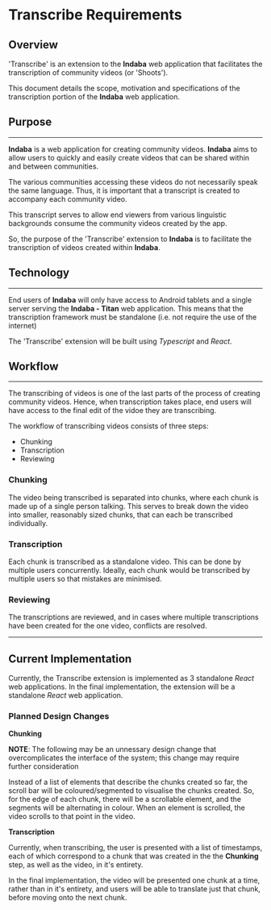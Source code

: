 # Transcribe Requirements

## Overview

'Transcribe' is an extension to the **Indaba** web application that facilitates
the transcription of community videos (or 'Shoots').

This document details the scope, motivation and specifications of the transcription portion of the **Indaba** web application.

## Purpose

---

**Indaba** is a web application for creating community videos. **Indaba** aims
to allow users to quickly and easily create videos that can be shared
within and between communities.

The various communities accessing these videos do not necessarily speak the
same language. Thus, it is important that a transcript is
created to accompany each community video.

This transcript serves to allow end viewers from various linguistic 
backgrounds consume the community videos created by the app.

So, the purpose of the 'Transcribe' extension to **Indaba** is to facilitate
the transcription of videos created within **Indaba**.

## Technology

---

End users of **Indaba** will only have access to Android tablets and a single
server serving the **Indaba - Titan** web application. This means that
the transcription framework must be standalone (i.e. not require the use of
the internet)

The 'Transcribe' extension will be built using *Typescript* and *React*.

## Workflow

---

The transcribing of videos is one of the last parts of the process of creating
community videos. Hence, when transcription takes place, end users will have
access to the final edit of the vidoe they are transcribing.

The workflow of transcribing videos consists of three steps:
 - Chunking
 - Transcription
 - Reviewing

### Chunking

The video being transcribed is separated into chunks, where each chunk is made
up of a single person talking. This serves to break down the video into
smaller, reasonably sized chunks, that can each be transcribed individually.

### Transcription

Each chunk is transcribed as a standalone video. This can be done by multiple
users concurrently. Ideally, each chunk would be transcribed by multiple users
so that mistakes are minimised.

### Reviewing

The transcriptions are reviewed, and in cases where multiple transcriptions
have been created for the one video, conflicts are resolved.

---

## Current Implementation

Currently, the Transcribe extension is implemented as 3 standalone *React*
web applications. In the final implementation, the extension will be a
standalone *React* web application.

### Planned Design Changes

**Chunking**

**NOTE**: The following may be an unnessary design change that overcomplicates the
interface of the system; this change may require further consideration

Instead of a list of elements that describe the chunks created so far,
the scroll bar will be coloured/segmented to visualise the chunks created.
So, for the edge of each chunk, there will be a scrollable element, and
the segments will be alternating in colour. When an element is scrolled,
the video scrolls to that point in the video.

**Transcription**

Currently, when transcribing, the user is presented with a list of timestamps,
each of which correspond to a chunk that was created in the the **Chunking**
step, as well as the video, in it's entirety.

In the final implementation, the video will be presented one chunk at a time,
rather than in it's entirety, and users will be able to translate just that
chunk, before moving onto the next chunk.